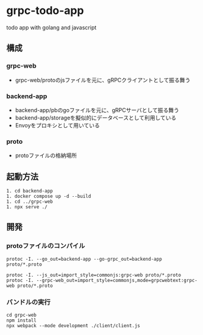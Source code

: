 # grpc-todo-app
todo app with golang and javascript
## 構成
### grpc-web
- grpc-web/protoのjsファイルを元に、gRPCクライアントとして振る舞う
### backend-app
- backend-app/pbのgoファイルを元に、gRPCサーバとして振る舞う
- backend-app/storageを擬似的にデータベースとして利用している
- Envoyをプロキシとして用いている
### proto
- protoファイルの格納場所

## 起動方法
```
1. cd backend-app
1. docker compose up -d --build
1. cd ../grpc-web
1. npx serve ./
```

## 開発
### protoファイルのコンパイル
```
protoc -I. --go_out=backend-app --go-grpc_out=backend-app proto/*.proto

protoc -I. --js_out=import_style=commonjs:grpc-web proto/*.proto
protoc -I. --grpc-web_out=import_style=commonjs,mode=grpcwebtext:grpc-web proto/*.proto
```
### バンドルの実行
```
cd grpc-web
npm install
npx webpack --mode development ./client/client.js
```